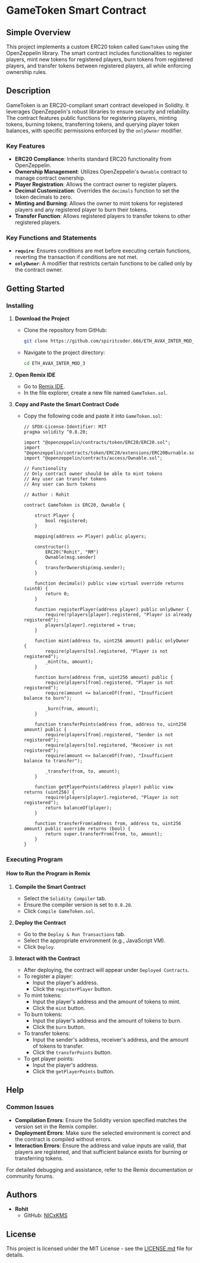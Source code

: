 # GameToken Smart Contract

## Simple Overview
This project implements a custom ERC20 token called `GameToken` using the OpenZeppelin library. The smart contract includes functionalities to register players, mint new tokens for registered players, burn tokens from registered players, and transfer tokens between registered players, all while enforcing ownership rules.

## Description
GameToken is an ERC20-compliant smart contract developed in Solidity. It leverages OpenZeppelin's robust libraries to ensure security and reliability. The contract features public functions for registering players, minting tokens, burning tokens, transferring tokens, and querying player token balances, with specific permissions enforced by the `onlyOwner` modifier.

### Key Features
- **ERC20 Compliance**: Inherits standard ERC20 functionality from OpenZeppelin.
- **Ownership Management**: Utilizes OpenZeppelin's `Ownable` contract to manage contract ownership.
- **Player Registration**: Allows the contract owner to register players.
- **Decimal Customization**: Overrides the `decimals` function to set the token decimals to zero.
- **Minting and Burning**: Allows the owner to mint tokens for registered players and any registered player to burn their tokens.
- **Transfer Function**: Allows registered players to transfer tokens to other registered players.

### Key Functions and Statements
- **`require`**: Ensures conditions are met before executing certain functions, reverting the transaction if conditions are not met.
- **`onlyOwner`**: A modifier that restricts certain functions to be called only by the contract owner.

## Getting Started

### Installing
1. **Download the Project**
   - Clone the repository from GitHub:
     ```sh
     git clone https://github.com/spiritcoder.666/ETH_AVAX_INTER_MOD_3.git
     ```
   - Navigate to the project directory:
     ```sh
     cd ETH_AVAX_INTER_MOD_3
     ```

2. **Open Remix IDE**
   - Go to [Remix IDE](https://remix.ethereum.org/).
   - In the file explorer, create a new file named `GameToken.sol`.

3. **Copy and Paste the Smart Contract Code**
   - Copy the following code and paste it into `GameToken.sol`:
     ```solidity
     // SPDX-License-Identifier: MIT
     pragma solidity ^0.8.20;

     import "@openzeppelin/contracts/token/ERC20/ERC20.sol";
     import "@openzeppelin/contracts/token/ERC20/extensions/ERC20Burnable.sol";
     import "@openzeppelin/contracts/access/Ownable.sol";

     // Functionality
     // Only contract owner should be able to mint tokens
     // Any user can transfer tokens
     // Any user can burn tokens

     // Author : Rohit

     contract GameToken is ERC20, Ownable {

         struct Player {
             bool registered;
         }

         mapping(address => Player) public players;

         constructor()
             ERC20("Rohit", "RM")
             Ownable(msg.sender)
         {
             transferOwnership(msg.sender);
         }

         function decimals() public view virtual override returns (uint8) {
             return 0;
         }

         function registerPlayer(address player) public onlyOwner {
             require(!players[player].registered, "Player is already registered");
             players[player].registered = true;
         }

         function mint(address to, uint256 amount) public onlyOwner {
             require(players[to].registered, "Player is not registered");
             _mint(to, amount);
         }

         function burn(address from, uint256 amount) public {
             require(players[from].registered, "Player is not registered");
             require(amount <= balanceOf(from), "Insufficient balance to burn");

             _burn(from, amount);
         }

         function transferPoints(address from, address to, uint256 amount) public {
             require(players[from].registered, "Sender is not registered");
             require(players[to].registered, "Receiver is not registered");
             require(amount <= balanceOf(from), "Insufficient balance to transfer");

             _transfer(from, to, amount);
         }

         function getPlayerPoints(address player) public view returns (uint256) {
             require(players[player].registered, "Player is not registered");
             return balanceOf(player);
         }

         function transferFrom(address from, address to, uint256 amount) public override returns (bool) {
             return super.transferFrom(from, to, amount);
         }
     }
     ```

### Executing Program

#### How to Run the Program in Remix
1. **Compile the Smart Contract**
   - Select the `Solidity Compiler` tab.
   - Ensure the compiler version is set to `0.8.20`.
   - Click `Compile GameToken.sol`.

2. **Deploy the Contract**
   - Go to the `Deploy & Run Transactions` tab.
   - Select the appropriate environment (e.g., JavaScript VM).
   - Click `Deploy`.

3. **Interact with the Contract**
   - After deploying, the contract will appear under `Deployed Contracts`.
   - To register a player:
     - Input the player's address.
     - Click the `registerPlayer` button.
   - To mint tokens:
     - Input the player's address and the amount of tokens to mint.
     - Click the `mint` button.
   - To burn tokens:
     - Input the player's address and the amount of tokens to burn.
     - Click the `burn` button.
   - To transfer tokens:
     - Input the sender's address, receiver's address, and the amount of tokens to transfer.
     - Click the `transferPoints` button.
   - To get player points:
     - Input the player's address.
     - Click the `getPlayerPoints` button.

## Help

### Common Issues
- **Compilation Errors**: Ensure the Solidity version specified matches the version set in the Remix compiler.
- **Deployment Errors**: Make sure the selected environment is correct and the contract is compiled without errors.
- **Interaction Errors**: Ensure the address and value inputs are valid, that players are registered, and that sufficient balance exists for burning or transferring tokens.

For detailed debugging and assistance, refer to the Remix documentation or community forums.

## Authors
- **Rohit**
  - GitHub: [NICxKMS](https://github.com/spiritcoder.666)
 

## License
This project is licensed under the MIT License - see the [LICENSE.md](LICENSE.md) file for details.
